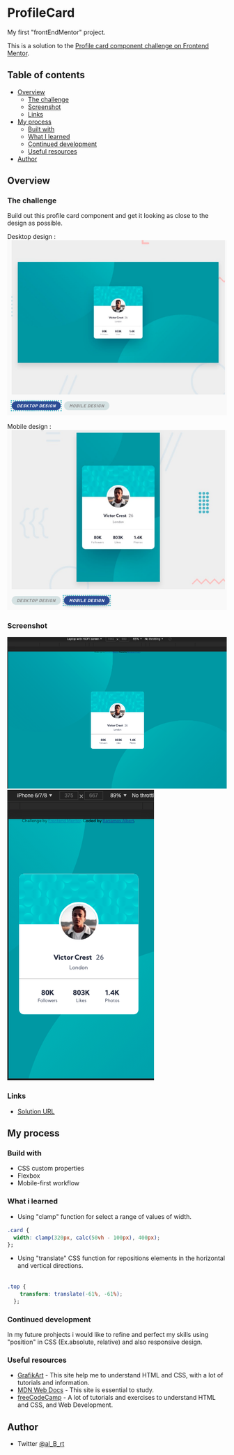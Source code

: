 # ProfileCard
My first "frontEndMentor" project.

This is a solution to the [Profile card component challenge on Frontend Mentor](https://www.frontendmentor.io/challenges/profile-card-component-cfArpWshJ).

## Table of contents

- [Overview](#overview)
  - [The challenge](#the-challenge)
  - [Screenshot](#screenshot)
  - [Links](#links)
- [My process](#my-process)
  - [Built with](#built-with)
  - [What I learned](#what-i-learned)
  - [Continued development](#continued-development)
  - [Useful resources](#useful-resources)
- [Author](#author)


## Overview

### The challenge

Build out this profile card component and get it looking as close to the design as possible.

Desktop design : 
![](./screenShots/Example_desktop.png)

Mobile design :
![](./screenShots/Example_mobile.png)

### Screenshot
![](./screenShots/Laptop_view.png)
![](./screenShots/Mobile_view.png)

### Links
- [Solution URL](https://alik64.github.io/ProfileCard/index.html)

## My process

### Build with

- CSS custom properties
- Flexbox
- Mobile-first workflow

### What i learned

- Using "clamp" function for select a range of values of width.

```css
.card {
  width: clamp(320px, calc(50vh - 100px), 400px);
};
```

- Using "translate" CSS function for repositions elements in the horizontal and vertical directions.
```css

.top {
    transform: translate(-61%, -61%);
  };
```
### Continued development

In my future prohjects i would like to refine and perfect my skills using "position" in CSS (Ex.absolute, relative) and also responsive design.

### Useful resources

- [GrafikArt](https://grafikart.fr) - This site help me to understand HTML and CSS, with a lot of tutorials and information.
- [MDN Web Docs](https://developer.mozilla.org/en-US/) - This site is essential to study.
- [freeCodeCamp](https://www.freecodecamp.org) - A lot of tutorials and exercises to understand HTML and CSS, and Web Development.

## Author

- Twitter [@al_B_rt](https://twitter.com/al_B_rt)



